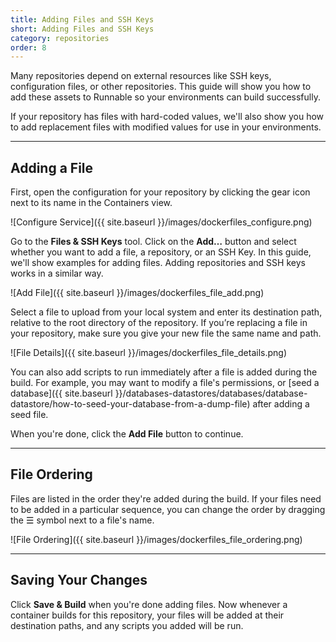 ```yaml
---
title: Adding Files and SSH Keys
short: Adding Files and SSH Keys
category: repositories
order: 8
---
```


Many repositories depend on external resources like SSH keys, configuration files, or other repositories. This guide will show you how to add these assets to Runnable so your environments can build successfully.

If your repository has files with hard-coded values, we'll also show you how to add replacement files with modified values for use in your environments.

---

## Adding a File

First, open the configuration for your repository by clicking the gear icon next to its name in the Containers view.

![Configure Service]({{ site.baseurl }}/images/dockerfiles_configure.png)

Go to the **Files & SSH Keys** tool. Click on the **Add…** button and select whether you want to add a file, a repository, or an SSH Key. In this guide, we'll show examples for adding files. Adding repositories and SSH keys works in a similar way.

![Add File]({{ site.baseurl }}/images/dockerfiles_file_add.png)

Select a file to upload from your local system and enter its destination path, relative to the root directory of the repository. If you’re replacing a file in your repository, make sure you give your new file the same name and path.

![File Details]({{ site.baseurl }}/images/dockerfiles_file_details.png)

You can also add scripts to run immediately after a file is added during the build. For example, you may want to modify a file's permissions, or [seed a database]({{ site.baseurl }}/databases-datastores/databases/database-datastore/how-to-seed-your-database-from-a-dump-file) after adding a seed file.

When you're done, click the **Add File** button to continue.

---

## File Ordering

Files are listed in the order they're added during the build. If your files need to be added in a particular sequence, you can change the order by dragging the ☰ symbol next to a file's name.

![File Ordering]({{ site.baseurl }}/images/dockerfiles_file_ordering.png)

---

## Saving Your Changes

Click **Save & Build** when you're done adding files. Now whenever a container builds for this repository, your files will be added at their destination paths, and any scripts you added will be run.
